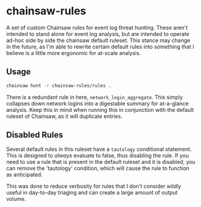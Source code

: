 # chainsaw-rules

A set of custom Chainsaw rules for event log threat hunting. These aren't intended to stand alone for
event log analysis, but are intended to operate ad-hoc side by side the chainsaw default ruleset. This
stance may change in the future, as I'm able to rewrite certain default rules into something that I believe
is a little more ergonomic for at-scale analysis.

## Usage

```bash
chainsaw hunt -r chainsaw-rules/rules .
```

There is a redundant rule in here, `network_login_aggregate`. This simply collapses down network logins into a digestable
summary for at-a-glance analysis. Keep this in mind when running this in conjunction with the default ruleset
of Chainsaw, as it will duplicate entries.

## Disabled Rules

Several default rules in this ruleset have a `tautology` conditional statement. 
This is designed to *always* evaluate to false, thus disabling the rule. If you need to use
a rule that is present in the default ruleset and it is disabled, you can remove the 'tautology'
condition, which will cause the rule to function as anticipated. 

This was done to reduce verbosity for rules that I don't consider wildly useful in day-to-day triaging
and can create a large amount of output volume.
